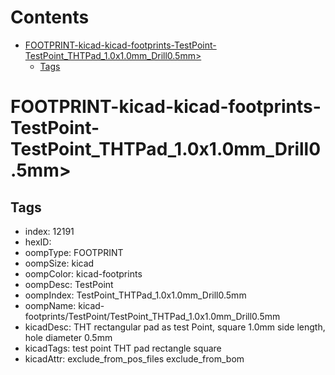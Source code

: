 



Contents
========

* [FOOTPRINT-kicad-kicad-footprints-TestPoint-TestPoint_THTPad_1.0x1.0mm_Drill0.5mm>](#footprint-kicad-kicad-footprints-testpoint-testpoint_thtpad_10x10mm_drill05mm)
	* [Tags](#tags)

# FOOTPRINT-kicad-kicad-footprints-TestPoint-TestPoint_THTPad_1.0x1.0mm_Drill0.5mm>

## Tags

- index: 12191
- hexID: 
- oompType: FOOTPRINT
- oompSize: kicad
- oompColor: kicad-footprints
- oompDesc: TestPoint
- oompIndex: TestPoint_THTPad_1.0x1.0mm_Drill0.5mm
- oompName: kicad-footprints/TestPoint/TestPoint_THTPad_1.0x1.0mm_Drill0.5mm
- kicadDesc: THT rectangular pad as test Point, square 1.0mm side length, hole diameter 0.5mm
- kicadTags: test point THT pad rectangle square
- kicadAttr: exclude_from_pos_files exclude_from_bom
